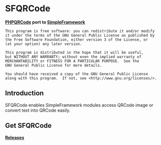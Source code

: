 SFQRCode
===================

__[PHPQRCode](https://github.com/aferrandini/PHPQRCode) port to [SimpleFramework](https://github.com/PeratX/SimpleFramework)__

	This program is free software: you can redistribute it and/or modify
	it under the terms of the GNU General Public License as published by
	the Free Software Foundation, either version 3 of the License, or
	(at your option) any later version.

	This program is distributed in the hope that it will be useful,
	but WITHOUT ANY WARRANTY; without even the implied warranty of
	MERCHANTABILITY or FITNESS FOR A PARTICULAR PURPOSE.  See the
	GNU General Public License for more details.

	You should have received a copy of the GNU General Public License
	along with this program.  If not, see <http://www.gnu.org/licenses/>.

Introduction
-------------
SFQRCode enables SimpleFramework modules access QRCode image or convert text into QRCode easily.

Get SFQRCode
-------------
__[Releases](https://github.com/PeratX/SFQRCode/releases)__